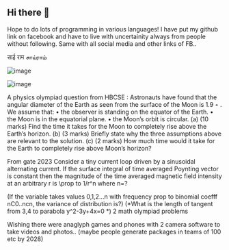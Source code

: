 ## Hi there 👋

Hope to do lots of programming in various languages! I have put my github link on facebook and have to live with uncertainity always from people without following. Same with all social media and other links of FB..

साई राम சாய்ராம்

![image](https://github.com/harishravi121/harishravi121/assets/39822028/aedc4992-8cae-4afd-82f7-3d9246dbc654)

![image](https://github.com/user-attachments/assets/e5f28e80-a7fe-4f14-92fe-4cac9d20399f)


A physics olympiad question from HBCSE : 
Astronauts have found that the angular diameter of the Earth as seen from the surface of the
Moon is 1.9
◦
. We assume that:
• the observer is standing on the equator of the Earth.
• the Moon is in the equatorial plane.
• the Moon’s orbit is circular.
(a) (10 marks) Find the time it takes for the Moon to completely rise above the Earth’s
horizon.
(b) (3 marks) Briefly state why the three assumptions above are relevant to the solution.
(c) (2 marks) How much time would it take for the Earth to completely rise above Moon’s
horizon?

From gate 2023
Consider a tiny current loop driven by a sinusoidal alternating current. If the surface integral of time averaged Poynting vector is constant then the magnitude of the time averaged magnetic field intensity at an arbitrary r is \prop to 1/r^n where n=?

(If the variable takes values 0,1,2...n with frequency prop to
binomial coefff nC0..ncn, the variance of distribution is?) (*What is the length of tangent from 3,4 to parabola y^2-3y+4x=0 *) 2 math olympiad problems

Wishing there were  anaglyph games and phones with 2 camera software to take videos and photos.. (maybe people generate packages in teams of 100 etc by 2028)

